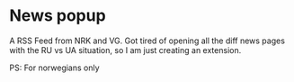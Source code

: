 # News popup
A RSS Feed from NRK and VG. Got tired of opening all the diff news pages with the RU vs UA situation, so I am just creating an extension. 

PS: For norwegians only

